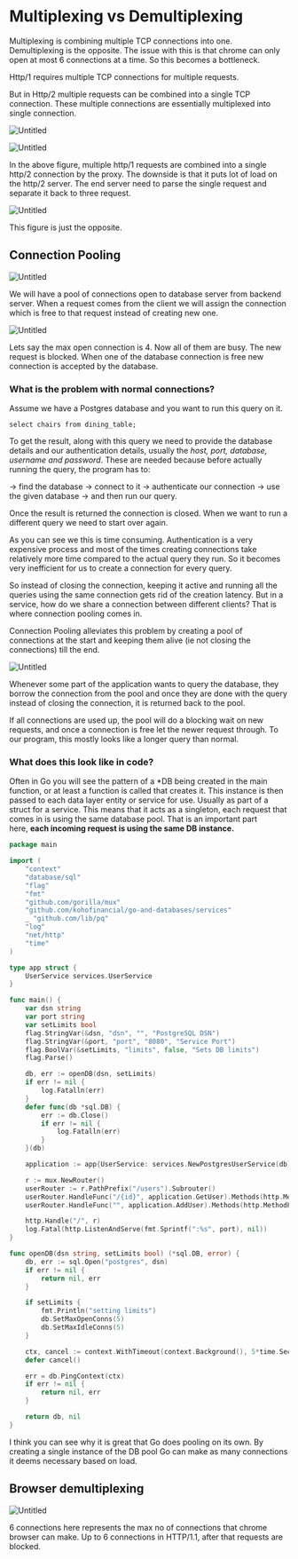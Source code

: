 # Multiplexing vs Demultiplexing

Multiplexing is combining multiple TCP connections into one. Demultiplexing is the opposite. The issue with this is that chrome can only open at most 6 connections at a time. So this becomes a bottleneck. 

Http/1 requires multiple TCP connections for multiple requests.

But in Http/2 multiple requests can be combined into a single TCP connection. These multiple connections are essentially multiplexed into single connection. 

![Untitled](Multiplexing%20vs%20Demultiplexing%203fee22e869ea45ecb8b3ab61ade5555d/Untitled.png)

![Untitled](Multiplexing%20vs%20Demultiplexing%203fee22e869ea45ecb8b3ab61ade5555d/Untitled%201.png)

In the above figure, multiple http/1 requests are combined into a single http/2 connection by the proxy. The downside is that it puts lot of load on the http/2 server. The end server need to parse the single request and separate it back to three request.

![Untitled](Multiplexing%20vs%20Demultiplexing%203fee22e869ea45ecb8b3ab61ade5555d/Untitled%202.png)

This figure is just the opposite.

## Connection Pooling

![Untitled](Multiplexing%20vs%20Demultiplexing%203fee22e869ea45ecb8b3ab61ade5555d/Untitled%203.png)

We will have a pool of connections open to database server from backend server. When a request comes from the client we will assign the connection which is free to that request instead of creating new one.

![Untitled](Multiplexing%20vs%20Demultiplexing%203fee22e869ea45ecb8b3ab61ade5555d/Untitled%204.png)

Lets say the max open connection is 4. Now all of them are busy. The new request is blocked. When one of the database connection is free new connection is accepted by the database.  

### **What is the problem with normal connections?**

Assume we have a Postgres database and you want to run this query on it.

`select chairs from dining_table;`

To get the result, along with this query we need to provide the database details and our authentication details, usually the *host, port, database, username and password*. These are needed because before actually running the query, the program has to:

→ find the database → connect to it → authenticate our connection → use the given database → and then run our query.

Once the result is returned the connection is closed. When we want to run a different query we need to start over again.

As you can see we this is time consuming. Authentication is a very expensive process and most of the times creating connections take relatively more time compared to the actual query they run. So it becomes very inefficient for us to create a connection for every query.

So instead of closing the connection, keeping it active and running all the queries using the same connection gets rid of the creation latency. But in a service, how do we share a connection between different clients? That is where connection pooling comes in.

Connection Pooling alleviates this problem by creating a pool of connections at the start and keeping them alive (ie not closing the connections) till the end.

![Untitled](Multiplexing%20vs%20Demultiplexing%203fee22e869ea45ecb8b3ab61ade5555d/Untitled%205.png)

Whenever some part of the application wants to query the database, they borrow the connection from the pool and once they are done with the query instead of closing the connection, it is returned back to the pool.

If all connections are used up, the pool will do a blocking wait on new requests, and once a connection is free let the newer request through. To our program, this mostly looks like a longer query than normal.

### **What does this look like in code?**

Often in Go you will see the pattern of a *DB being created in the main function, or at least a function is called that creates it. This instance is then passed to each data layer entity or service for use. Usually as part of a struct for a service. This means that it acts as a singleton, each request that comes in is using the same database pool. That is an important part here, **each incoming request is using the same DB instance.**

```go
package main

import (
	"context"
	"database/sql"
	"flag"
	"fmt"
	"github.com/gorilla/mux"
	"github.com/kohofinancial/go-and-databases/services"
	_ "github.com/lib/pq"
	"log"
	"net/http"
	"time"
)

type app struct {
	UserService services.UserService
}

func main() {
	var dsn string
	var port string
	var setLimits bool
	flag.StringVar(&dsn, "dsn", "", "PostgreSQL DSN")
	flag.StringVar(&port, "port", "8080", "Service Port")
	flag.BoolVar(&setLimits, "limits", false, "Sets DB limits")
	flag.Parse()

	db, err := openDB(dsn, setLimits)
	if err != nil {
		log.Fatalln(err)
	}
	defer func(db *sql.DB) {
		err := db.Close()
		if err != nil {
			log.Fatalln(err)
		}
	}(db)

	application := app{UserService: services.NewPostgresUserService(db)}

	r := mux.NewRouter()
	userRouter := r.PathPrefix("/users").Subrouter()
	userRouter.HandleFunc("/{id}", application.GetUser).Methods(http.MethodGet)
	userRouter.HandleFunc("", application.AddUser).Methods(http.MethodPost)

	http.Handle("/", r)
	log.Fatal(http.ListenAndServe(fmt.Sprintf(":%s", port), nil))
}

func openDB(dsn string, setLimits bool) (*sql.DB, error) {
	db, err := sql.Open("postgres", dsn)
	if err != nil {
		return nil, err
	}

	if setLimits {
		fmt.Println("setting limits")
		db.SetMaxOpenConns(5)
		db.SetMaxIdleConns(5)
	}

	ctx, cancel := context.WithTimeout(context.Background(), 5*time.Second)
	defer cancel()

	err = db.PingContext(ctx)
	if err != nil {
		return nil, err
	}

	return db, nil
}
```

I think you can see why it is great that Go does pooling on its own. By creating a single instance of the DB pool Go can make as many connections it deems necessary based on load.

## Browser demultiplexing

![Untitled](Multiplexing%20vs%20Demultiplexing%203fee22e869ea45ecb8b3ab61ade5555d/Untitled%206.png)

6 connections here represents the max no of connections that chrome browser can make. Up to 6 connections in HTTP/1.1, after that requests are blocked.